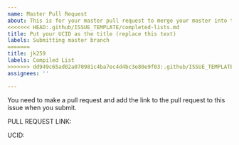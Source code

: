 ```yaml
---
name: Master Pull Request
about: This is for your master pull request to merge your master into this repo.
<<<<<<< HEAD:.github/ISSUE_TEMPLATE/completed-lists.md
title: Put your UCID as the title (replace this text)
labels: Submitting master branch
=======
title: jk259
labels: Compiled List
>>>>>>> dd949c65ad02a070981c4ba7ec4d4bc3e80e9f03:.github/ISSUE_TEMPLATE/master-pull-request.md
assignees: ''

---
```


You need to make a pull request and add the link to the pull request to this issue when you submit.  

PULL REQUEST LINK:

UCID:
